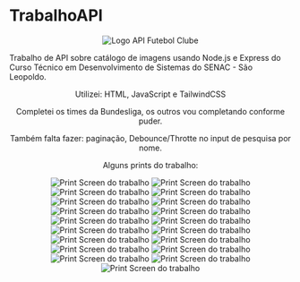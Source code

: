 # TrabalhoAPI

<div align="center">
    <img src="/SRC/img/logo4.png" alt="Logo API Futebol Clube">

<p align="left">Trabalho de API sobre catálogo de imagens usando Node.js e Express do Curso Técnico em Desenvolvimento de Sistemas do SENAC - São Leopoldo.  
  
    
Utilizei: HTML, JavaScript e TailwindCSS    
  
  
Completei os times da Bundesliga, os outros vou completando conforme puder.  
  
    
Também falta fazer: paginação, Debounce/Throtte no input de pesquisa por nome.  
  
    
Alguns prints do trabalho:
</p>

<img src="/SRC/img/prints-readme/1.png" alt="Print Screen do trabalho">
<img src="/SRC/img/prints-readme/2.png" alt="Print Screen do trabalho">
<img src="/SRC/img/prints-readme/3.png" alt="Print Screen do trabalho">
<img src="/SRC/img/prints-readme/4.png" alt="Print Screen do trabalho">
<img src="/SRC/img/prints-readme/5.png" alt="Print Screen do trabalho">
<img src="/SRC/img/prints-readme/6.png" alt="Print Screen do trabalho">
<img src="/SRC/img/prints-readme/7.png" alt="Print Screen do trabalho">
<img src="/SRC/img/prints-readme/8.png" alt="Print Screen do trabalho">
<img src="/SRC/img/prints-readme/9.png" alt="Print Screen do trabalho">
<img src="/SRC/img/prints-readme/10.png" alt="Print Screen do trabalho">
<img src="/SRC/img/prints-readme/11.png" alt="Print Screen do trabalho">
<img src="/SRC/img/prints-readme/12.png" alt="Print Screen do trabalho">
<img src="/SRC/img/prints-readme/13.png" alt="Print Screen do trabalho">
<img src="/SRC/img/prints-readme/14.png" alt="Print Screen do trabalho">
<img src="/SRC/img/prints-readme/15.png" alt="Print Screen do trabalho">
<img src="/SRC/img/prints-readme/16.png" alt="Print Screen do trabalho">
<img src="/SRC/img/prints-readme/17.png" alt="Print Screen do trabalho">
<img src="/SRC/img/prints-readme/18.png" alt="Print Screen do trabalho">
<img src="/SRC/img/prints-readme/19.png" alt="Print Screen do trabalho">
</div>
